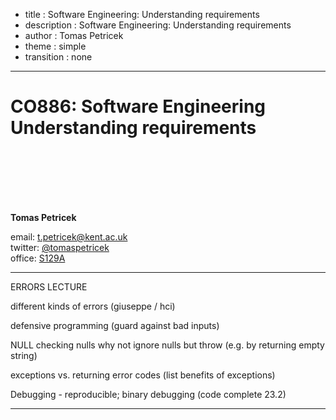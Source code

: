 - title : Software Engineering: Understanding requirements
- description : Software Engineering: Understanding requirements
- author : Tomas Petricek
- theme : simple
- transition : none

****************************************************************************************************

# **CO886: Software Engineering**<br/> Understanding requirements

<br /><br />
<br /><br /><br />

**Tomas Petricek**

email: [t.petricek@kent.ac.uk](mailto:t.petricek@kent.ac.uk)<br />
twitter: [@tomaspetricek](http://twitter.com/tomaspetricek)<br />
office: [S129A](https://www.cs.kent.ac.uk/rooms/S129A.gif)<br />

****************************************************************************************************

ERRORS LECTURE

different kinds of errors (giuseppe / hci)

defensive programming
(guard against bad inputs)

NULL
checking nulls
why not ignore nulls but throw (e.g. by returning empty string)

exceptions
vs. returning error codes
(list benefits of exceptions)

Debugging - reproducible; binary debugging (code complete 23.2)


****************************************************************************************************
